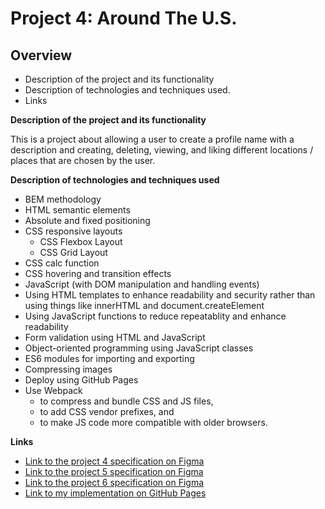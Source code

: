 # Project 4: Around The U.S.

## Overview
* Description of the project and its functionality
* Description of technologies and techniques used.
* Links

**Description of the project and its functionality**

This is a project about allowing a user to create a profile name with a description and
creating, deleting, viewing, and liking different locations / places that are chosen
by the user.

**Description of technologies and techniques used**

* BEM methodology
* HTML semantic elements
* Absolute and fixed positioning
* CSS responsive layouts
  * CSS Flexbox Layout
  * CSS Grid Layout
* CSS calc function
* CSS hovering and transition effects
* JavaScript (with DOM manipulation and handling events)
* Using HTML templates to enhance readability and security rather than using things like
 innerHTML and document.createElement
* Using JavaScript functions to reduce repeatablity and enhance readability 
* Form validation using HTML and JavaScript
* Object-oriented programming using JavaScript classes 
* ES6 modules for importing and exporting
* Compressing images
* Deploy using GitHub Pages
* Use Webpack 
  * to compress and bundle CSS and JS files,
  * to add CSS vendor prefixes, and
  * to make JS code more compatible with older browsers.

**Links**

* [Link to the project 4 specification on Figma](https://www.figma.com/file/mUgu8OSHWE0M6p6vfwmdu9/Sprint-4-Around-The-U.S.-desktop-mobile?node-id=0%3A1) 
* [Link to the project 5 specification on Figma](https://www.figma.com/file/avLHzpJw2dmU2NaDATZ6CX/Sprint-5%3A-Around-The-U.S.-%2F-desktop-%2B-mobile?node-id=0%3A1)
* [Link to the project 6 specification on Figma](https://www.figma.com/file/KUbYgXnYElfzxCbcrlsOCE/Sprint-6%3A-Around-The-U.S.?node-id=0%3A1)
* [Link to my implementation on GitHub Pages](https://iwterry.github.io/web_project_4/index.html)
